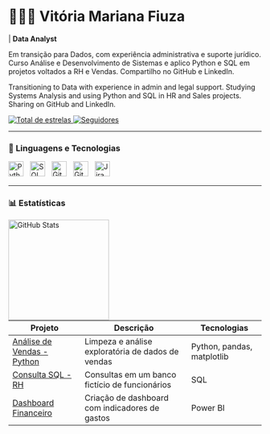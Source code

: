 # 👩🏻‍💻 Vitória Mariana Fiuza

 | **Data Analyst**

Em transição para Dados, com experiência administrativa e suporte jurídico. Curso Análise e Desenvolvimento de Sistemas e aplico Python e SQL em projetos voltados a RH e Vendas. Compartilho no GitHub e LinkedIn.

Transitioning to Data with experience in admin and legal support. Studying Systems Analysis and using Python and SQL in HR and Sales projects. Sharing on GitHub and LinkedIn.

<p align="left">
    <a href="https://github.com/VitoriaFiuza?tab=repositories&sort=stargazers">
        <img 
            alt="Total de estrelas" 
            title="Total de estrelas GitHub" 
            src="https://custom-icon-badges.demolab.com/github/stars/VitoriaFiuza?color=55960c&style=for-the-badge&labelColor=488207&logo=star&label=estrelas"
        />
    </a>
    <a href="https://github.com/VitoriaFiuza?tab=followers">
        <img 
            alt="Seguidores" 
            title="Me siga no GitHub" 
            src="https://custom-icon-badges.demolab.com/github/followers/VitoriaFiuza?color=236ad3&labelColor=1155ba&style=for-the-badge&logo=github&label=Seguidores&logoColor=white"
        />
    </a>
</p>

---

### 🤖 Linguagens e Tecnologias

<img 
    align="left" 
    alt="Python"
    title="Python" 
    width="30px" 
    style="padding-right: 10px;" 
    src="https://cdn.jsdelivr.net/gh/devicons/devicon@latest/icons/python/python-original.svg" 
/>
<img 
    align="left" 
    alt="SQL" 
    title="SQL"
    width="30px" 
    style="padding-right: 10px;" 
    src="https://cdn.jsdelivr.net/gh/devicons/devicon@latest/icons/mysql/mysql-original.svg" 
/>
<img 
    align="left" 
    alt="Git" 
    title="Git"
    width="30px" 
    style="padding-right: 10px;" 
    src="https://cdn.jsdelivr.net/gh/devicons/devicon@latest/icons/git/git-original.svg" 
/>
<img 
    align="left" 
    alt="GitHub" 
    title="GitHub"
    width="30px" 
    style="padding-right: 10px;" 
    src="https://cdn.jsdelivr.net/gh/devicons/devicon@latest/icons/github/github-original.svg" 
/>
<img 
    align="left" 
    alt="Jira" 
    title="Jira"
    width="30px" 
    style="padding-right: 10px;" 
    src="https://cdn.jsdelivr.net/gh/devicons/devicon@latest/icons/jira/jira-original.svg" 
/>

<br/>
<br/>

---

### 📊 Estatísticas

<p>
  <img 
    align="left" 
    alt="GitHub Stats" 
    height="200" 
    style="padding-right: 10px;" 
    src="https://github-readme-stats.vercel.app/api?username=VitoriaFiuza&show_icons=true&theme=tokyonight&include_all_commits=true&locale=pt-br" 
  />
</p>


| Projeto | Descrição | Tecnologias |
|--------|-----------|-------------|
| [Análise de Vendas - Python]([projetos/analise-vendas](https://github.com/VitoriaFiuza/Analise-de-vendas-phyton)) | Limpeza e análise exploratória de dados de vendas | Python, pandas, matplotlib |
| [Consulta SQL - RH](https://github.com/VitoriaFiuza/Consulta-SQL-RH) | Consultas em um banco fictício de funcionários | SQL |
| [Dashboard Financeiro](projetos/dashboard-financas) | Criação de dashboard com indicadores de gastos | Power BI |

